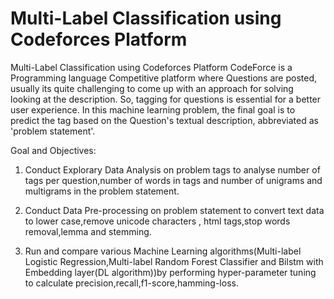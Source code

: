 # Multi-Label Classification using Codeforces Platform

Multi-Label Classification using Codeforces Platform
CodeForce is a Programming language Competitive platform where Questions are posted, usually its quite challenging to come up with an approach for solving looking at the description. So, tagging for questions is essential for a better user experience. In this machine learning problem, the final goal is to predict the tag based on the Question's textual description, abbreviated as 'problem statement'.

Goal and Objectives:

1) Conduct Explorary Data Analysis on problem tags to analyse number of tags per question,number of words in tags and number of unigrams and multigrams in the problem statement.

2) Conduct Data Pre-processing on problem statement to convert text data to lower case,remove unicode characters , html tags,stop words removal,lemma and stemming.

3) Run and compare various Machine Learning algorithms(Multi-label Logistic Regression,Multi-label Random Forest Classifier and Bilstm with Embedding layer(DL algorithm))by performing hyper-parameter tuning to calculate precision,recall,f1-score,hamming-loss.
